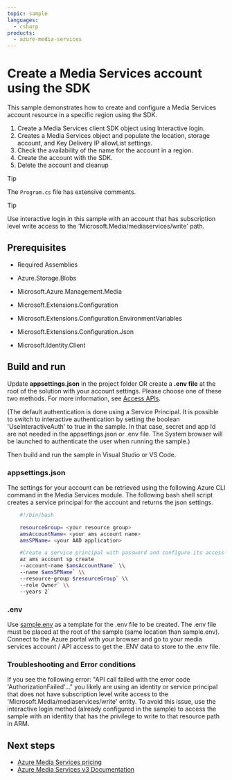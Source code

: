 ```yaml
---
topic: sample
languages:
  - csharp
products:
  - azure-media-services
---
```


# Create a Media Services account using the SDK

This sample demonstrates how to create and configure a Media Services account resource in a specific region using the SDK.

1. Create a Media Services client SDK object using Interactive login.  
1. Creates a Media Services object and populate the location, storage account, and Key Delivery IP allowList settings.
1. Check the availability of the name for the account in a region.
1. Create the account with the SDK.
1. Delete the account and cleanup


> [!TIP]
> The `Program.cs` file has extensive comments.

> [!TIP]
> Use interactive login in this sample with an account that has subscription level write access to the 'Microsoft.Media/mediaservices/write' path.

## Prerequisites

* Required Assemblies

* Azure.Storage.Blobs
* Microsoft.Azure.Management.Media
* Microsoft.Extensions.Configuration
* Microsoft.Extensions.Configuration.EnvironmentVariables
* Microsoft.Extensions.Configuration.Json
* Microsoft.Identity.Client


## Build and run

Update **appsettings.json** in the project folder OR create a **.env file** at the root of the solution with your account settings. Please choose one of these two methods.
For more information, see [Access APIs](https://docs.microsoft.com/azure/media-services/latest/access-api-howto).

(The default authentication is done using a Service Principal. It is possible to switch to interactive authentication by setting the boolean 'UseInteractiveAuth' to true in the sample. In that case, secret and app Id are not needed in the appsettings.json or .env file. The System browser will be launched to authenticate the user when running the sample.)

Then build and run the sample in Visual Studio or VS Code.

### appsettings.json

The settings for your account can be retrieved using the following Azure CLI command in the Media Services module. The following bash shell script creates a service principal for the account and returns the json settings.

```bash
    #!/bin/bash

    resourceGroup= <your resource group>
    amsAccountName= <your ams account name>
    amsSPName= <your AAD application>

    #Create a service principal with password and configure its access to an Azure Media Services account.
    az ams account sp create
    --account-name $amsAccountName` \\
    --name $amsSPName` \\
    --resource-group $resourceGroup` \\
    --role Owner` \\
    --years 2`
```

### .env

Use [sample.env](../../sample.env) as a template for the .env file to be created. The .env file must be placed at the root of the sample (same location than sample.env).
Connect to the Azure portal with your browser and go to your media services account / API access to get the .ENV data to store to the .env file.

### Troubleshooting and Error conditions

If you see the following error:  "API call failed with the error code 'AuthorizationFailed'..." you likely are using an identity or service principal that does not have subscription level write access to the 'Microsoft.Media/mediaservices/write' entity. 
To avoid this issue, use the interactive login method (already configured in the sample) to access the sample with an identity that has the privilege to write to that resource path in ARM.

## Next steps

* [Azure Media Services pricing](https://azure.microsoft.com/pricing/details/media-services/)
* [Azure Media Services v3 Documentation](https://docs.microsoft.com/azure/media-services/latest/)
